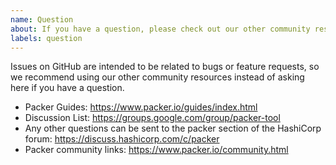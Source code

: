 ```yaml
---
name: Question
about: If you have a question, please check out our other community resources instead of opening an issue.
labels: question
---
```


Issues on GitHub are intended to be related to bugs or feature requests, so we
recommend using our other community resources instead of asking here if you
have a question.

- Packer Guides: https://www.packer.io/guides/index.html
- Discussion List: https://groups.google.com/group/packer-tool
- Any other questions can be sent to the packer section of the HashiCorp
  forum: https://discuss.hashicorp.com/c/packer
- Packer community links: https://www.packer.io/community.html
